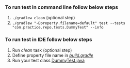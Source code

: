 
### To run test in command line follow below steps

1) `./gradlew clean` (optional step)
2) `./gradlew "-Dproperty.filename=default" test --tests "com.practice.repo.tests.DummyTest" --info`

### To run test in IDE follow below steps

1) Run _clean_ task (optional step)
2) Define property file name in _[build.gradle](build.gradle)_
3) Run your test class [DummyTest.java](src/test/java/com/practice/repo/tests/DummyTest.java)
